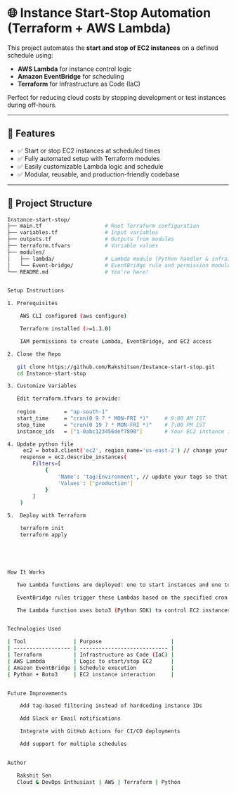# 🌐 Instance Start-Stop Automation (Terraform + AWS Lambda)

This project automates the **start and stop of EC2 instances** on a defined schedule using:

- **AWS Lambda** for instance control logic  
- **Amazon EventBridge** for scheduling  
- **Terraform** for Infrastructure as Code (IaC)

Perfect for reducing cloud costs by stopping development or test instances during off-hours.

---

## 🚀 Features

- ✅ Start or stop EC2 instances at scheduled times
- ✅ Fully automated setup with Terraform modules
- ✅ Easily customizable Lambda logic and schedule
- ✅ Modular, reusable, and production-friendly codebase

---

## 🧱 Project Structure

```bash
Instance-start-stop/
├── main.tf                    # Root Terraform configuration
├── variables.tf               # Input variables
├── outputs.tf                 # Outputs from modules
├── terraform.tfvars           # Variable values
├── modules/
│   ├── lambda/                # Lambda module (Python handler & infra)
│   └── Event-bridge/          # EventBridge rule and permission module
└── README.md                  # You're here!


Setup Instructions

1. Prerequisites

    AWS CLI configured (aws configure)

    Terraform installed (>=1.3.0)

    IAM permissions to create Lambda, EventBridge, and EC2 access

2. Clone the Repo

   git clone https://github.com/Rakshitsen/Instance-start-stop.git
   cd Instance-start-stop

3. Customize Variables

   Edit terraform.tfvars to provide:
   
   region         = "ap-south-1"
   start_time     = "cron(0 9 ? * MON-FRI *)"     # 9:00 AM IST
   stop_time      = "cron(0 19 ? * MON-FRI *)"    # 7:00 PM IST
   instance_ids   = ["i-0abc123456def7890"]       # Your EC2 instance ID(s)

4. Update python file 
     ec2 = boto3.client('ec2', region_name='us-east-2') // change your required region
    response = ec2.describe_instances(
        Filters=[ 
            {
                'Name': 'tag:Environment', // update your tags so that lambda function work on that resource
                'Values': ['production']
            }
        ]
    )

5.  Deploy with Terraform

	terraform init
	terraform apply





How It Works

   Two Lambda functions are deployed: one to start instances and one to stop them.

   EventBridge rules trigger these Lambdas based on the specified cron times.

   The Lambda function uses boto3 (Python SDK) to control EC2 instances.


Technologies Used

| Tool               | Purpose                      |
| ------------------ | ---------------------------- |
| Terraform          | Infrastructure as Code (IaC) |
| AWS Lambda         | Logic to start/stop EC2      |
| Amazon EventBridge | Schedule execution           |
| Python + Boto3     | EC2 instance interaction     |


Future Improvements

    Add tag-based filtering instead of hardcoding instance IDs

    Add Slack or Email notifications

    Integrate with GitHub Actions for CI/CD deployments

    Add support for multiple schedules


Author

   Rakshit Sen
   Cloud & DevOps Enthusiast | AWS | Terraform | Python
